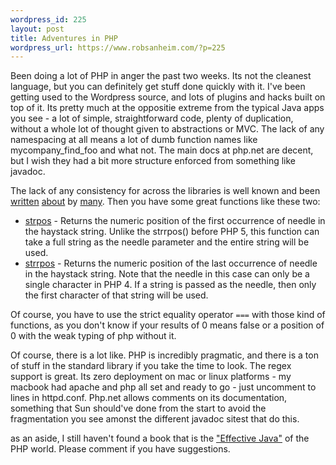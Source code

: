 ```yaml
--- 
wordpress_id: 225
layout: post
title: Adventures in PHP
wordpress_url: https://www.robsanheim.com/?p=225
---
```

Been doing a lot of PHP in anger the past two weeks.  Its not the cleanest language, but you can definitely get stuff done quickly with it.  I've been getting used to the Wordpress source, and lots of plugins and hacks built on top of it.  Its pretty much at the oppositie extreme from the typical Java apps you see - a lot of simple, straightforward code, plenty of duplication, without a whole lot of thought given to abstractions or MVC.    The lack of any namespacing at all means a lot of dumb function names like mycompany_find_foo and what not.  The main docs at php.net are decent, but I wish they had a bit more structure enforced from something like javadoc.

The lack of any consistency for across the libraries is well known and been <a href="https://en.wikipedia.org/wiki/PHP#Criticism">written</a> <a href="https://www.zend.com/forums/index.php?t=msg&goto=1926&S=78078fe87a6294d51ddeb793fc461ce5">about</a> by <a href="https://www.sitepoint.com/blogs/2004/09/13/the-standard-php-library-worse-gets-better/">many</a>.  Then you have some great functions like these two:

<ul><li><a href="https://us3.php.net/strpos">strpos</a> - Returns the numeric position of the first occurrence of needle in the haystack string. Unlike the strrpos() before PHP 5, this function can take a full string as the needle parameter and the entire string will be used.</li>

<li><a href="https://us3.php.net/manual/en/function.strrpos.php">strrpos</a> - Returns the numeric position of the last occurrence of needle in the haystack string. Note that the needle in this case can only be a single character in PHP 4. If a string is passed as the needle, then only the first character of that string will be used.</li></ul>

Of course, you have to use the strict equality operator <code>===</code> with those kind of functions, as you don't know if your results of 0 means false or a position of 0 with the weak typing of php without it.

Of course, there is a lot like.  PHP is incredibly pragmatic, and there is a ton of stuff in the standard library if you take the time to look.  The regex support is great.  Its zero deployment on mac or linux platforms - my macbook had apache and php all set and ready to go - just uncomment to lines in httpd.conf.  Php.net allows comments on its documentation, something that Sun should've done from the start to avoid the fragmentation you see amonst the different javadoc sitest that do this.

as an aside, I still haven't found a book that is the <a href="https://www.amazon.com/exec/obidos/redirect?tag=panasonicyout-20%26link_code=xm2%26camp=2025%26creative=165953%26path=https://www.amazon.com/gp/redirect.html%253fASIN=0201310058%2526tag=panasonicyout-20%2526lcode=xm2%2526cID=2025%2526ccmID=165953%2526location=/o/ASIN/0201310058%25253FSubscriptionId=0EMV44A9A5YT1RVDGZ82" title="View product details at Amazon">"Effective Java"</a> of the PHP world.  Please comment if you have suggestions.
